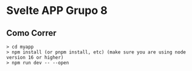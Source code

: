 # Svelte APP Grupo 8

## Como Correr
```
> cd myapp
> npm install (or pnpm install, etc) (make sure you are using node version 16 or higher)
> npm run dev -- --open
```

